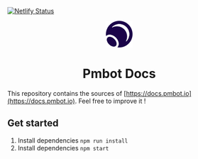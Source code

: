 [![Netlify Status](https://api.netlify.com/api/v1/badges/dbc3a729-b2be-4471-94b5-c3e047f161a9/deploy-status)](https://app.netlify.com/sites/objective-tereshkova-d2f19f/deploys)

<p align="center">
  <a href="https://www.gatsbyjs.org">
    <img alt="Pmbot docs" src="./branding/pmbot-logo.svg" width="60" />
  </a>
</p>
<h1 align="center">
  Pmbot Docs
</h1>

This repository contains the sources of  [https://docs.pmbot.io](https://docs.pmbot.io). Feel free to improve it !

## Get started

1. Install dependencies `npm run install`
1. Install dependencies `npm start`
